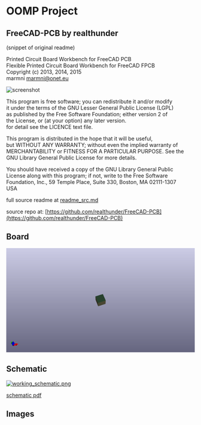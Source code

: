 # OOMP Project  
## FreeCAD-PCB  by realthunder  
  
(snippet of original readme)  
  
Printed Circuit Board Workbench for FreeCAD PCB   
Flexible Printed Circuit Board Workbench for FreeCAD FPCB   
Copyright (c) 2013, 2014, 2015   
marmni <marmni@onet.eu>   
   
  
![screenshot](http://a.fsdn.com/con/app/proj/eaglepcb2freecad/screenshots/FreeCAD-PCB_assembly.png)  
  
  
This program is free software; you can redistribute it and/or modify  
it under the terms of the GNU Lesser General Public License (LGPL)  
as published by the Free Software Foundation; either version 2 of  
the License, or (at your option) any later version.  
for detail see the LICENCE text file.   
  
This program is distributed in the hope that it will be useful,  
but WITHOUT ANY WARRANTY; without even the implied warranty of  
MERCHANTABILITY or FITNESS FOR A PARTICULAR PURPOSE.  See the   
GNU Library General Public License for more details.   
  
You should have received a copy of the GNU Library General Public  
License along with this program; if not, write to the Free Software   
Foundation, Inc., 59 Temple Place, Suite 330, Boston, MA  02111-1307  
USA  
  
  full source readme at [readme_src.md](readme_src.md)  
  
source repo at: [https://github.com/realthunder/FreeCAD-PCB](https://github.com/realthunder/FreeCAD-PCB)  
## Board  
  
[![working_3d.png](working_3d_600.png)](working_3d.png)  
## Schematic  
  
[![working_schematic.png](working_schematic_600.png)](working_schematic.png)  
  
[schematic pdf](working_schematic.pdf)  
## Images  
